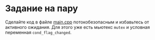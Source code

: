 # Задание на пару
Сделайте код в файле [main.cpp](main.cpp) потокобезопасным и избавьтесь от активного ожидания. Для этого уже есть мьютекс `mutex` и условная переменная `cond_flag_changed`.
